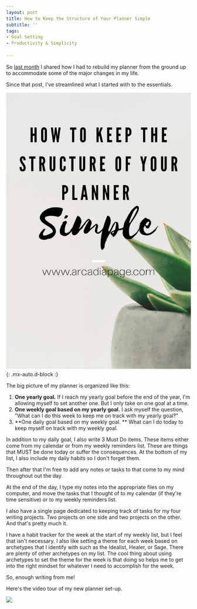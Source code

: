 ```yaml
---
layout: post
title: How to Keep the Structure of Your Planner Simple
subtitle: ''
tags:
- Goal Setting
- Productivity & Simplicity

---
```

So [last month](https://arcadiapage.com/2020-09-19-how-to-build-a-planner-from-scratch/) I shared how I had to rebuild my planner from the ground up to accommodate some of the major changes in my life.

Since that post, I've streamlined what I started with to the essentials.

![](/uploads/simple-structure.png){: .mx-auto.d-block :}

The big picture of my planner is organized like this:

1. **One yearly goal.** If I reach my yearly goal before the end of the year, I'm allowing myself to set another one. But I only take on one goal at a time.
2. **One weekly goal based on my yearly goal.** I ask myself the question, "What can I do this week to keep me on track with my yearly goal?"
3. **One daily goal based on my weekly goal. ** What can I do today to keep myself on track with my weekly goal.

In addition to my daily goal, I also write 3 Must Do items. These items either come from my calendar or from my weekly reminders list. These are things that MUST be done today or suffer the consequences.  At the bottom of my list, I also include my daily habits so I don't forget them.

Then after that I'm free to add any notes or tasks to that come to my mind throughout out the day.

At the end of the day, I type my notes into the appropriate files on my computer, and move the tasks that I thought of to my calendar (if they're time sensitive) or to my weekly reminders list.

I also have a single page dedicated to keeping track of tasks for my four writing projects. Two projects on one side and two projects on the other. And that's pretty much it.

I have a habit tracker for the week at the start of my weekly list, but I feel that isn't necessary. I also like setting a theme for each week based on archetypes that I identify with such as the Idealist, Healer, or Sage. There are plenty of other archetypes on my list. The cool thing about using archetypes to set the theme for the week is that doing so helps me to get into the right mindset for whatever I need to accomplish for the week.

So, enough writing from me!

Here's the video tour of my new planner set-up.

[![](http://img.youtube.com/vi/-yXd7Z2pLDo/0.jpg)](http://www.youtube.com/watch?v=-yXd7Z2pLDo "Simple Planner Structure")
